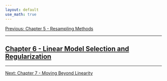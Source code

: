```yaml
---
layout: default
use_math: true
---
```


[Previous: Chapter 5 - Resampling Methods][chapter-05-resampling-methods]

---

## [Chapter 6 - Linear Model Selection and Regularization][chapter-06-linear-model-selection-and-regularization]

---

[Next: Chapter 7 - Moving Beyond Linearity][chapter-07-moving-beyond-linearity]

<a id="bottom"></a>

[chapter-05-resampling-methods]: chapter-05-resampling-methods "stats-learning-notes -- Chapter 5 - Resampling Methods"
[chapter-06-linear-model-selection-and-regularization]: chapter-06-linear-model-selection-and-regularization "stats-learning-notes -- Chapter 6 - Linear Model Selection and Regularization"
[chapter-07-moving-beyond-linearity]: chapter-07-moving-beyond-linearity "stats-learning-notes -- Chapter 7 - Moving Beyond Linearity"
